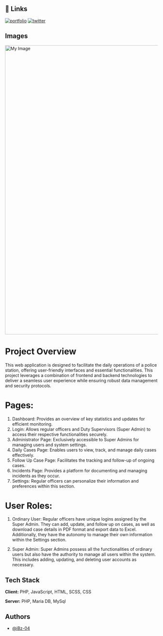 ## 🔗 Links
[![portfolio](https://img.shields.io/badge/my_portfolio-000?style=for-the-badge&logo=ko-fi&logoColor=white)](https://ibzdev.site)
[![twitter](https://img.shields.io/badge/twitter-1DA1F2?style=for-the-badge&logo=twitter&logoColor=white)](https://twitter.com/ibrahh__ib)

## Images
<img src="https://res.cloudinary.com/diekemzs9/image/upload/v1723200797/Screenshot_9-8-2024_13531_localhost_cf6wgb.jpg" alt="My Image" width="950"/>


# Project Overview

This web application is designed to facilitate the daily operations of a police station, offering user-friendly interfaces and essential functionalities. This project leverages a combination of frontend and backend technologies to deliver a seamless user experience while ensuring robust data management and security protocols.

# Pages:

1. Dashboard: Provides an overview of key statistics and updates for efficient monitoring.
2. Login: Allows regular officers and Duty Supervisors (Super Admin) to access their respective functionalities securely.
3. Administrator Page: Exclusively accessible to Super Admins for managing users and system settings.
4. Daily Cases Page: Enables users to view, track, and manage daily cases effectively.
5. Follow Up Case Page: Facilitates the tracking and follow-up of ongoing cases.
6. Incidents Page: Provides a platform for documenting and managing incidents as they occur.
7. Settings: Regular officers can personalize their information and preferences within this section.

# User Roles:

1. Ordinary User: Regular officers have unique logins assigned by the Super Admin. They can add, update, and follow up on cases, as well as download case details in PDF format and export data to Excel. Additionally, they have the autonomy to manage their own information within the Settings section.

2. Super Admin: Super Admins possess all the functionalities of ordinary users but also have the authority to manage all users within the system. This includes adding, updating, and deleting user accounts as necessary.


## Tech Stack

**Client:** PHP, JavaScript, HTML, SCSS, CSS

**Server:** PHP, Maria DB, MySql


## Authors

- [@iBz-04](https://github.com/iBz-04)
